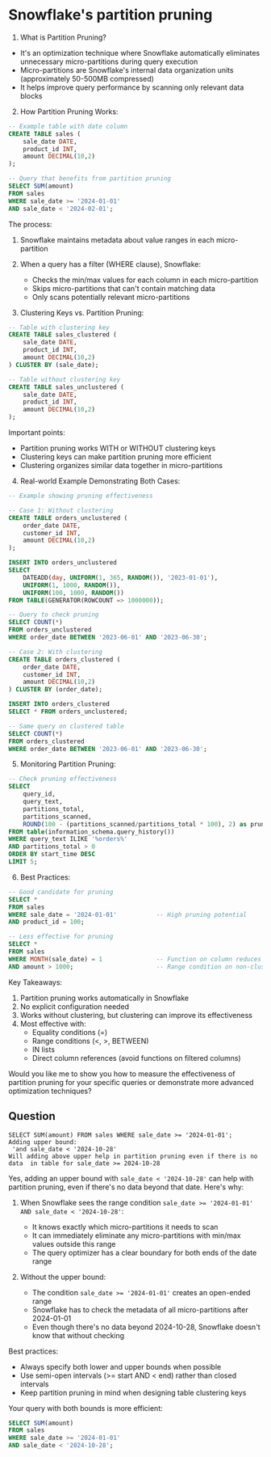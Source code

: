 # Snowflake's partition pruning

1. What is Partition Pruning?

- It's an optimization technique where Snowflake automatically eliminates unnecessary micro-partitions during query
  execution
- Micro-partitions are Snowflake's internal data organization units (approximately 50-500MB compressed)
- It helps improve query performance by scanning only relevant data blocks

2. How Partition Pruning Works:

```sql
-- Example table with date column
CREATE TABLE sales (
    sale_date DATE,
    product_id INT,
    amount DECIMAL(10,2)
);

-- Query that benefits from partition pruning
SELECT SUM(amount) 
FROM sales 
WHERE sale_date >= '2024-01-01' 
AND sale_date < '2024-02-01';
```

The process:

1. Snowflake maintains metadata about value ranges in each micro-partition
2. When a query has a filter (WHERE clause), Snowflake:
    - Checks the min/max values for each column in each micro-partition
    - Skips micro-partitions that can't contain matching data
    - Only scans potentially relevant micro-partitions

3. Clustering Keys vs. Partition Pruning:

```sql
-- Table with clustering key
CREATE TABLE sales_clustered (
    sale_date DATE,
    product_id INT,
    amount DECIMAL(10,2)
) CLUSTER BY (sale_date);

-- Table without clustering key
CREATE TABLE sales_unclustered (
    sale_date DATE,
    product_id INT,
    amount DECIMAL(10,2)
);
```

Important points:

- Partition pruning works WITH or WITHOUT clustering keys
- Clustering keys can make partition pruning more efficient
- Clustering organizes similar data together in micro-partitions

4. Real-world Example Demonstrating Both Cases:

```sql
-- Example showing pruning effectiveness

-- Case 1: Without clustering
CREATE TABLE orders_unclustered (
    order_date DATE,
    customer_id INT,
    amount DECIMAL(10,2)
);

INSERT INTO orders_unclustered 
SELECT 
    DATEADD(day, UNIFORM(1, 365, RANDOM()), '2023-01-01'),
    UNIFORM(1, 1000, RANDOM()),
    UNIFORM(100, 1000, RANDOM())
FROM TABLE(GENERATOR(ROWCOUNT => 1000000));

-- Query to check pruning
SELECT COUNT(*) 
FROM orders_unclustered 
WHERE order_date BETWEEN '2023-06-01' AND '2023-06-30';

-- Case 2: With clustering
CREATE TABLE orders_clustered (
    order_date DATE,
    customer_id INT,
    amount DECIMAL(10,2)
) CLUSTER BY (order_date);

INSERT INTO orders_clustered 
SELECT * FROM orders_unclustered;

-- Same query on clustered table
SELECT COUNT(*) 
FROM orders_clustered 
WHERE order_date BETWEEN '2023-06-01' AND '2023-06-30';
```

5. Monitoring Partition Pruning:

```sql
-- Check pruning effectiveness
SELECT 
    query_id,
    query_text,
    partitions_total,
    partitions_scanned,
    ROUND(100 - (partitions_scanned/partitions_total * 100), 2) as pruning_percentage
FROM table(information_schema.query_history())
WHERE query_text ILIKE '%orders%'
AND partitions_total > 0
ORDER BY start_time DESC
LIMIT 5;
```

6. Best Practices:

```sql
-- Good candidate for pruning
SELECT * 
FROM sales 
WHERE sale_date = '2024-01-01'           -- High pruning potential
AND product_id = 100;

-- Less effective for pruning
SELECT * 
FROM sales 
WHERE MONTH(sale_date) = 1               -- Function on column reduces pruning
AND amount > 1000;                       -- Range condition on non-clustered column
```

Key Takeaways:

1. Partition pruning works automatically in Snowflake
2. No explicit configuration needed
3. Works without clustering, but clustering can improve its effectiveness
4. Most effective with:
    - Equality conditions (=)
    - Range conditions (<, >, BETWEEN)
    - IN lists
    - Direct column references (avoid functions on filtered columns)

Would you like me to show you how to measure the effectiveness of partition pruning for your specific queries or
demonstrate more advanced optimization techniques?


## Question
```text
SELECT SUM(amount) FROM sales WHERE sale_date >= '2024-01-01';
Adding upper bound:
 'and sale_date < '2024-10-28'  
Will adding above upper help in partition pruning even if there is no data  in table for sale_date >= 2024-10-28
```

Yes, adding an upper bound with `sale_date < '2024-10-28'` can help with partition pruning, even if there's no data
beyond that date. Here's why:

1. When Snowflake sees the range condition `sale_date >= '2024-01-01' AND sale_date < '2024-10-28'`:
   - It knows exactly which micro-partitions it needs to scan
   - It can immediately eliminate any micro-partitions with min/max values outside this range
   - The query optimizer has a clear boundary for both ends of the date range

2. Without the upper bound:
   - The condition `sale_date >= '2024-01-01'` creates an open-ended range
   - Snowflake has to check the metadata of all micro-partitions after 2024-01-01
   - Even though there's no data beyond 2024-10-28, Snowflake doesn't know that without checking

Best practices:

- Always specify both lower and upper bounds when possible
- Use semi-open intervals (>= start AND < end) rather than closed intervals
- Keep partition pruning in mind when designing table clustering keys

Your query with both bounds is more efficient:

```sql
SELECT SUM(amount) 
FROM sales 
WHERE sale_date >= '2024-01-01'
AND sale_date < '2024-10-28';
```

